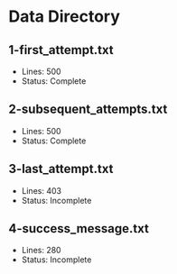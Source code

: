 # Data Directory
## 1-first_attempt.txt
- Lines: 500
- Status: Complete
## 2-subsequent_attempts.txt
- Lines: 500
- Status: Complete
## 3-last_attempt.txt
- Lines: 403
- Status: Incomplete
## 4-success_message.txt
- Lines: 280
- Status: Incomplete

